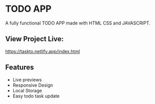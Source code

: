 
# TODO APP

A fully functional TODO APP made with HTML CSS and JAVASCRIPT.




## View Project Live: 

https://taskto.netlify.app/index.html


  
## Features

- Live previews
- Responsive Design
- Local Storage
- Easy todo task update

  
